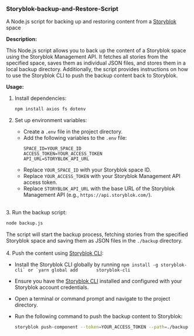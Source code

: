 ### Storyblok-backup-and-Restore-Script
A Node.js script for backing up and restoring content from a [Storyblok](storyblok.com) space

**Description:**

This Node.js script allows you to back up the content of a Storyblok space using the Storyblok Management API. It fetches all stories from the specified space, saves them as individual JSON files, and stores them in a local backup directory. Additionally, the script provides instructions on how to use the Storyblok CLI to push the backup content back to Storyblok.

**Usage:**

1. Install dependencies:

   ```bash
   npm install axios fs dotenv
   ```

2. Set up environment variables:

   - Create a `.env` file in the project directory.
   - Add the following variables to the `.env` file:
     ```dotenv
     SPACE_ID=YOUR_SPACE_ID
     ACCESS_TOKEN=YOUR_ACCESS_TOKEN
     API_URL=STORYBLOK_API_URL
     ```
   - Replace `YOUR_SPACE_ID` with your Storyblok space ID.
   - Replace `YOUR_ACCESS_TOKEN` with your Storyblok Management API access token.
   - Replace `STORYBLOK_API_URL` with the base URL of the Storyblok Management API (e.g., `https://api.storyblok.com/`).
<br />
3. Run the backup script:


   ```bash
   node backup.js
   ```

   The script will start the backup process, fetching stories from the specified Storyblok space and saving them as JSON files in the `./backup` directory.
<br /> 
<br />
4. Push the content using [Storyblok CLI](https://github.com/storyblok/storyblok-cli):

   - Install the Storyblok CLI globally by running
    ```
    npm install -g storyblok-cli` or `yarn global add       storyblok-cli
    ```
   - Ensure you have the [Storyblok CLI](https://github.com/storyblok/storyblok-cli) installed and configured with your Storyblok account credentials.
   - Open a terminal or command prompt and navigate to the project directory.
   - Run the following command to push the backup content to Storyblok:

     ```bash
     storyblok push-component --token=YOUR_ACCESS_TOKEN --path=./backup
     ```

